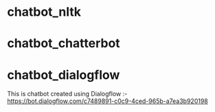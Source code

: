 # chatbot_nltk
# chatbot_chatterbot
# chatbot_dialogflow
This is chatbot created using Dialogflow :- https://bot.dialogflow.com/c7489891-c0c9-4ced-965b-a7ea3b920198

